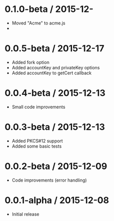 0.1.0-beta / 2015-12-
=======================
  * Moved "Acme" to acme.js
  *

0.0.5-beta / 2015-12-17
=======================

  * Added fork option
  * Added accountKey and privateKey options
  * Added accountKey to getCert callback

0.0.4-beta / 2015-12-13
=======================

  * Small code improvements

0.0.3-beta / 2015-12-13
=======================

  * Added PKCS#12 support
  * Added some basic tests

0.0.2-beta / 2015-12-09
=======================

  * Code improvements (error handling)

0.0.1-alpha / 2015-12-08
========================

  * Initial release
